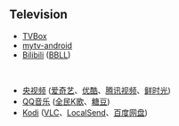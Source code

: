 ## Television

* [TVBox](https://github.com/o0HalfLife0o/TVBoxOSC)
* [mytv-android](https://github.com/yaoxieyoulei/mytv-android)
* [Bilibili](https://app.bilibili.com) ([BBLL](https://github.com/xiaye13579/BBLL))

<br>

* [央视频](https://yangshipin.cn) ([爱奇艺](https://www.iqiyi.com)、[优酷](https://www.youku.com)、[腾讯视频](https://v.qq.com)、[鲜时光](https://tv.ixigua.com))
* [QQ音乐](https://y.qq.com) ([全民K歌](https://kg.qq.com)、[糖豆](https://www.tangdou.com))
* [Kodi](https://kodi.tv) ([VLC](https://www.videolan.org)、[LocalSend](https://localsend.org)、[百度网盘](https://pan.baidu.com))

